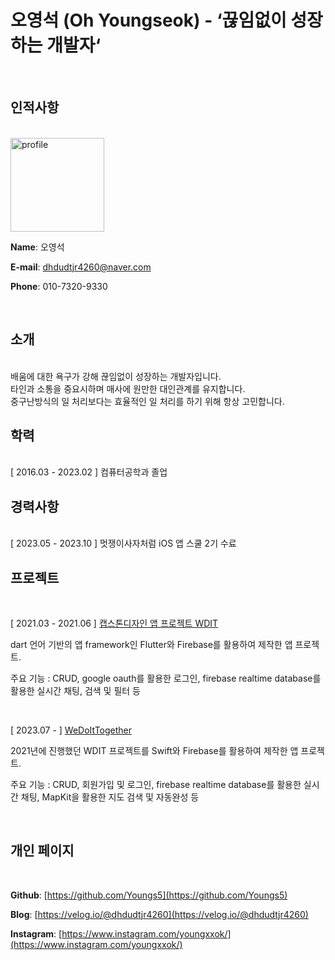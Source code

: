 # 오영석 (Oh Youngseok) - ‘끊임없이 성장하는 개발자‘


<br>

## 인적사항
<br>

<img src="https://avatars.githubusercontent.com/u/82360640?v=4" alt="profile" width="150" height="150">

****Name****: 오영석

****E-mail****: dhdudtjr4260@naver.com

****Phone****: 010-7320-9330


<br>

## 소개
<br>
배움에 대한 욕구가 강해 끊임없이 성장하는 개발자입니다.
<br>
타인과 소통을 중요시하며 매사에 원만한 대인관계를 유지합니다.
<br>
중구난방식의 일 처리보다는 효율적인 일 처리를 하기 위해 항상 고민합니다.

<br>

##  학력
<br>
[ 2016.03 - 2023.02 ] 컴퓨터공학과 졸업


<br>

##  경력사항
<br>
[ 2023.05 - 2023.10 ] 멋쟁이사자처럼 iOS 앱 스쿨 2기 수료


<br>

## 프로젝트
<br>

[ 2021.03 - 2021.06 ] [캡스톤디자인 앱 프로젝트 WDIT](https://github.com/Youngs5/ProjectWdit)

dart 언어 기반의 앱 framework인 Flutter와 Firebase를 활용하여 제작한 앱 프로젝트.

주요 기능 : CRUD, google oauth를 활용한 로그인, firebase realtime database를 활용한 실시간 채팅, 검색 및 필터 등

<br>

[ 2023.07 - ] [WeDoItTogether](https://github.com/Youngs5/WeDoItTogether)

2021년에 진행했던 WDIT 프로젝트를 Swift와 Firebase를 활용하여 제작한 앱 프로젝트.

주요 기능 : CRUD, 회원가입 및 로그인, firebase realtime database를 활용한 실시간 채팅, MapKit을 활용한 지도 검색 및 자동완성 등

<br>

## 개인 페이지     
<br>

****Github****: [https://github.com/Youngs5](https://github.com/Youngs5)

****Blog****: [https://velog.io/@dhdudtjr4260](https://velog.io/@dhdudtjr4260)

****Instagram****: [https://www.instagram.com/youngxxok/](https://www.instagram.com/youngxxok/)
